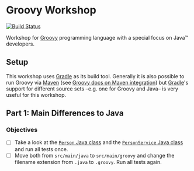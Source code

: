 # Groovy Workshop

[![Build Status](https://travis-ci.org/mkutz/groovy-workshop.svg?branch=master)](https://travis-ci.org/mkutz/groovy-workshop)

Workshop for [Groovy] programming language with a special focus on Java™ developers.

## Setup

This workshop uses [Gradle] as its build tool. Generally it is also possible to run Groovy via [Maven] (see [Groovy docs on Maven integration]) but [Gradle]'s support for different source sets –e.g. one for Groovy and Java– is very useful for this workshop.

## Part 1: Main Differences to Java

### Objectives

- [ ] Take a look at the [`Person` Java class] and the [`PersonService` Java class] and run all tests once.
- [ ] Move both from `src/main/java` to `src/main/groovy` and change the filename extension from `.java` to `.groovy`. Run all tests again.

[Groovy]: <http://www.groovy-lang.org/>
[Gradle]: <https://gradle.org/>
[Maven]: <https://maven.apache.org/>
[Groovy docs on Maven integration]: <http://docs.groovy-lang.org/latest/html/documentation/tools-groovyc.html#_maven_integration>
[`Person` Java class]: <src/main/java/de/assertagile/workshop/groovy/Person.java>
[`PersonService` Java class]: <src/main/java/de/assertagile/workshop/groovy/PersonService.java>
[`Person` Groovy class]: <src/main/groovy/de/assertagile/workshop/groovy/Person.groovy>
[`PersonService` Groovy class]: <src/main/groovy/de/assertagile/workshop/groovy/Person.groovy>
